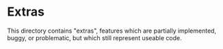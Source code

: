 Extras
======

This directory contains "extras", features which are partially implemented, buggy, or problematic, but which still represent useable code.